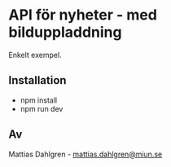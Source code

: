 # API för nyheter - med bilduppladdning
Enkelt exempel.

## Installation
* npm install
* npm run dev

## Av
Mattias Dahlgren - mattias.dahlgren@miun.se